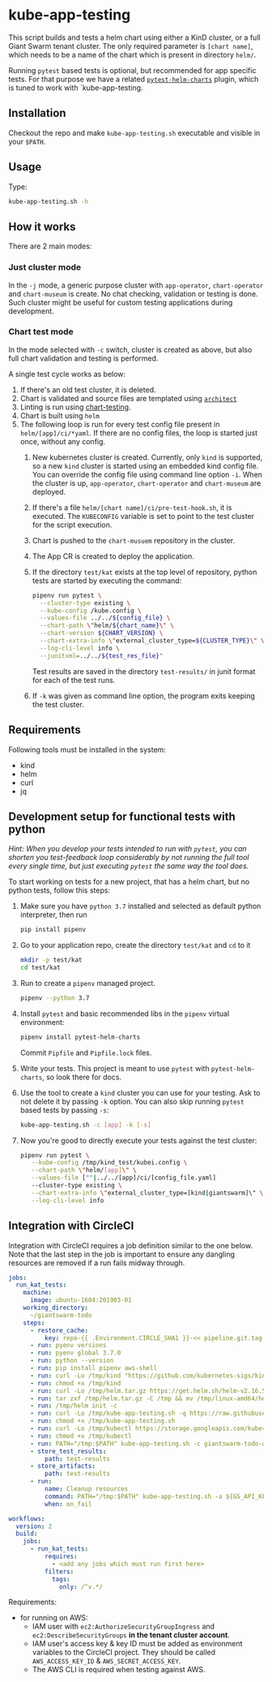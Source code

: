 # kube-app-testing

This script builds and tests a helm chart using either a KinD cluster, or a full Giant Swarm tenant
cluster. The only required parameter is `[chart name]`, which needs to be a name of the chart which
is present in directory `helm/`.

Running `pytest` based tests is optional, but recommended for app specific tests. For that purpose
we have a related [`pytest-helm-charts`](https://github.com/giantswarm/pytest-helm-charts)
plugin, which is tuned to work with `kube-app-testing.

## Installation

Checkout the repo and make `kube-app-testing.sh` executable and visible in your `$PATH`.

## Usage

Type:

```bash
kube-app-testing.sh -h
```

## How it works

There are 2 main modes:

### Just cluster mode

In the `-j` mode, a generic purpose cluster with `app-operator`, `chart-operator` and `chart-museum` is
create. No chat checking, validation or testing is done. Such cluster might be useful for custom
testing applications during development.

### Chart test mode

In the mode selected with `-c` switch, cluster is created as above, but also full chart validation and
testing is performed.

A single test cycle works as below:

1. If there's an old test cluster, it is deleted.
1. Chart is validated and source files are templated using [`architect`](https://github.com/giantswarm/architect)
1. Linting is run using [chart-testing](https://github.com/helm/chart-testing).
1. Chart is built using `helm`
1. The following loop is run for every test config file present in `helm/[app]/ci/*yaml`. If there
   are no config files, the loop is started just once, without any config.
    1. New kubernetes cluster is created. Currently, only `kind` is supported, so a new `kind` cluster
       is started using an embedded kind config file. You can override
       the config file using command line option `-i`. When the cluster is up, `app-operator`,
       `chart-operator` and `chart-museum` are deployed.
    1. If there's a file `helm/[chart name]/ci/pre-test-hook.sh`, it is executed. The
       `KUBECONFIG` variable is set to point to the test cluster for the script execution.
    1. Chart is pushed to the `chart-musuem` repository in the cluster.
    1. The App CR is created to deploy the application.
    1. If the directory `test/kat` exists at the top level of repository, python tests are
       started by executing the command:

       ```bash
       pipenv run pytest \
         --cluster-type existing \
         --kube-config /kube.config \
         --values-file ../../${config_file} \
         --chart-path \"helm/${chart_name}\" \
         --chart-version ${CHART_VERSION} \
         --chart-extra-info \"external_cluster_type=${CLUSTER_TYPE}\" \
         --log-cli-level info \
         --junitxml=../../${test_res_file}"
       ```

       Test results are saved in the directory `test-results/` in junit format
       for each of the test runs.

    1. If `-k` was given as command line option, the program exits keeping the test cluster.

## Requirements

Following tools must be installed in the system:

- kind
- helm
- curl
- jq

## Development setup for functional tests with python

*Hint: When you develop your tests intended to run with `pytest`, you can shorten you test-feedback
loop considerably by not running the full tool every single time, but just executing
`pytest` the same way the tool does.*

To start working on tests for a new project, that has a helm chart, but no
python tests, follow this steps:

1. Make sure you have `python 3.7` installed and selected as default python interpreter,
   then run

   ```bash
   pip install pipenv
   ```

2. Go to your application repo, create the directory `test/kat` and `cd` to it

   ```bash
   mkdir -p test/kat
   cd test/kat
   ```

3. Run  to create a `pipenv` managed project.

   ```bash
   pipenv --python 3.7
   ```

4. Install `pytest` and basic recommended libs in the `pipenv` virtual environment:

   ```bash
   pipenv install pytest-helm-charts
   ```

   Commit `Pipfile` and `Pipfile.lock` files.

5. Write your tests. This project is meant to use `pytest` with `pytest-helm-charts`, so
   look there for docs.

6. Use the tool to create a `kind` cluster you can use for your testing. Ask to not delete it
   by passing `-k` option. You can also skip running `pytest` based tests by passing `-s`:

   ```bash
   kube-app-testing.sh -c [app] -k [-s]
   ```

7. Now you're good to directly execute your tests against the test cluster:

   ```bash
   pipenv run pytest \
      --kube-config /tmp/kind_test/kubei.config \
      --chart-path \"helm/[app]\" \
      --values-file [""|../../[app]/ci/[config_file.yaml]
      --cluster-type existing \
      --chart-extra-info \"external_cluster_type=[kind|giantswarm]\" \
      --log-cli-level info
   ```

## Integration with CircleCI

Integration with CircleCI requires a job definition similar to the one below. Note that the last step in the job
is important to ensure any dangling resources are removed if a run fails midway through.

```yaml
jobs:
  run_kat_tests:
    machine:
      image: ubuntu-1604:201903-01
    working_directory:
      ~/giantswarm-todo
    steps:
      - restore_cache:
          key: repo-{{ .Environment.CIRCLE_SHA1 }}-<< pipeline.git.tag >>
      - run: pyenv versions
      - run: pyenv global 3.7.0
      - run: python --version
      - run: pip install pipenv aws-shell
      - run: curl -Lo /tmp/kind "https://github.com/kubernetes-sigs/kind/releases/download/v0.7.0/kind-$(uname)-amd64"
      - run: chmod +x /tmp/kind
      - run: curl -Lo /tmp/helm.tar.gz https://get.helm.sh/helm-v2.16.5-linux-amd64.tar.gz
      - run: tar zxf /tmp/helm.tar.gz -C /tmp && mv /tmp/linux-amd64/helm /tmp/helm
      - run: /tmp/helm init -c
      - run: curl -Lo /tmp/kube-app-testing.sh -q https://raw.githubusercontent.com/giantswarm/kube-app-testing/master/kube-app-testing.sh
      - run: chmod +x /tmp/kube-app-testing.sh
      - run: curl -Lo /tmp/kubectl https://storage.googleapis.com/kubernetes-release/release/v1.18.0/bin/linux/amd64/kubectl
      - run: chmod +x /tmp/kubectl
      - run: PATH="/tmp:$PATH" kube-app-testing.sh -c giantswarm-todo-app -t giantswarm --cluster-name ci-<insert-app-name-here> -a ${GS_API_KEY} -r ${GS_RELEASE} --availability-zone ${GS_AVAILABILITY_ZONE} --giantswarm-api-url ${GS_API_URL}
      - store_test_results:
          path: test-results
      - store_artifacts:
          path: test-results
      - run:
          name: Cleanup resources
          command: PATH="/tmp:$PATH" kube-app-testing.sh -a ${GS_API_KEY} --force-cleanup
          when: on_fail

workflows:
  version: 2
  build:
    jobs:
      - run_kat_tests:
          requires:
            - <add any jobs which must run first here>
          filters:
            tags:
              only: /^v.*/
```

Requirements:

- for running on AWS:
  - IAM user with `ec2:AuthorizeSecurityGroupIngress` and `ec2:DescribeSecurityGroups` **in the tenant cluster account**.
  - IAM user's access key & key ID must be added as environment variables to the CircleCI project. They should be called `AWS_ACCESS_KEY_ID` & `AWS_SECRET_ACCESS_KEY`.
  - The AWS CLI is required when testing against AWS.
